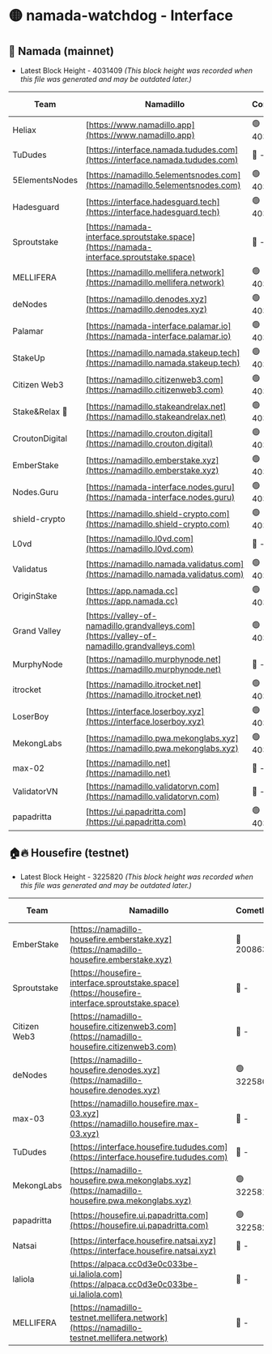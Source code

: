 # 🟡 namada-watchdog - Interface

## 🚀 Namada (mainnet)
- Latest Block Height - 4031409 *(This block height was recorded when this file was generated and may be outdated later.)*

| Team | Namadillo | CometBFT | Indexer | MASP Indexer |
|-|-|-|-|-|
| Heliax | [https://www.namadillo.app](https://www.namadillo.app) | 🟢 4031357 | 🔴 - | 🟡 4031294 |
| TuDudes | [https://interface.namada.tududes.com](https://interface.namada.tududes.com) | 🔴 - | 🔴 - | 🔴 - |
| 5ElementsNodes | [https://namadillo.5elementsnodes.com](https://namadillo.5elementsnodes.com) | 🟢 4031364 | 🟢 4031364 | 🟡 4031294 |
| Hadesguard | [https://interface.hadesguard.tech](https://interface.hadesguard.tech) | 🟢 4031364 | 🔴 - | 🔴 - |
| Sproutstake | [https://namada-interface.sproutstake.space](https://namada-interface.sproutstake.space) | 🔴 - | 🔴 3738134 | 🔴 - |
| MELLIFERA | [https://namadillo.mellifera.network](https://namadillo.mellifera.network) | 🟢 4031379 | 🟢 4031379 | 🔴 3765769 |
| deNodes | [https://namadillo.denodes.xyz](https://namadillo.denodes.xyz) | 🟢 4031379 | 🟢 4031379 | 🟡 4031294 |
| Palamar | [https://namada-interface.palamar.io](https://namada-interface.palamar.io) | 🟢 4031380 | 🟢 4031380 | 🟡 4031294 |
| StakeUp | [https://namadillo.namada.stakeup.tech](https://namadillo.namada.stakeup.tech) | 🟢 4031381 | 🟢 4031380 | 🟡 4031294 |
| Citizen Web3 | [https://namadillo.citizenweb3.com](https://namadillo.citizenweb3.com) | 🟢 4031381 | 🔴 4007897 | 🔴 4007895 |
| Stake&Relax 🦥 | [https://namadillo.stakeandrelax.net](https://namadillo.stakeandrelax.net) | 🟢 4031382 | 🟢 4031382 | 🔴 3765769 |
| CroutonDigital | [https://namadillo.crouton.digital](https://namadillo.crouton.digital) | 🟢 4031382 | 🟢 4031382 | 🟡 4031294 |
| EmberStake | [https://namadillo.emberstake.xyz](https://namadillo.emberstake.xyz) | 🟢 4031383 | 🟢 4031382 | 🟡 4031294 |
| Nodes.Guru | [https://namada-interface.nodes.guru](https://namada-interface.nodes.guru) | 🟢 4031383 | 🟢 4031383 | 🟡 4031294 |
| shield-crypto | [https://namadillo.shield-crypto.com](https://namadillo.shield-crypto.com) | 🟢 4031384 | 🟢 4031384 | 🟡 4031294 |
| L0vd | [https://namadillo.l0vd.com](https://namadillo.l0vd.com) | 🔴 - | 🔴 - | 🔴 - |
| Validatus | [https://namadillo.namada.validatus.com](https://namadillo.namada.validatus.com) | 🟢 4031387 | 🟢 4031387 | 🔴 3819812 |
| OriginStake | [https://app.namada.cc](https://app.namada.cc) | 🟢 4031387 | 🔴 - | 🔴 - |
| Grand Valley | [https://valley-of-namadillo.grandvalleys.com](https://valley-of-namadillo.grandvalleys.com) | 🟢 4031399 | 🟢 4031399 | 🟡 4031294 |
| MurphyNode | [https://namadillo.murphynode.net](https://namadillo.murphynode.net) | 🔴 - | 🔴 - | 🔴 - |
| itrocket | [https://namadillo.itrocket.net](https://namadillo.itrocket.net) | 🟢 4031402 | 🟢 4031402 | 🟡 4031294 |
| LoserBoy | [https://interface.loserboy.xyz](https://interface.loserboy.xyz) | 🟢 4031402 | 🟢 4031402 | 🟡 4031294 |
| MekongLabs | [https://namadillo.pwa.mekonglabs.xyz](https://namadillo.pwa.mekonglabs.xyz) | 🟢 4031403 | 🟢 4031403 | 🟡 4031294 |
| max-02 | [https://namadillo.net](https://namadillo.net) | 🔴 - | 🔴 - | 🔴 - |
| ValidatorVN | [https://namadillo.validatorvn.com](https://namadillo.validatorvn.com) | 🔴 - | 🔴 - | 🔴 - |
| papadritta | [https://ui.papadritta.com](https://ui.papadritta.com) | 🟢 4031409 | 🟢 4031409 | 🟢 4031409 |

## 🏠🔥 Housefire (testnet)
- Latest Block Height - 3225820 *(This block height was recorded when this file was generated and may be outdated later.)*

| Team | Namadillo | CometBFT | Indexer | MASP Indexer |
|-|-|-|-|-|
| EmberStake | [https://namadillo-housefire.emberstake.xyz](https://namadillo-housefire.emberstake.xyz) | 🔴 2008636 | 🔴 - | 🔴 - |
| Sproutstake | [https://housefire-interface.sproutstake.space](https://housefire-interface.sproutstake.space) | 🔴 - | 🔴 - | 🔴 - |
| Citizen Web3 | [https://namadillo-housefire.citizenweb3.com](https://namadillo-housefire.citizenweb3.com) | 🔴 - | 🔴 - | 🔴 - |
| deNodes | [https://namadillo-housefire.denodes.xyz](https://namadillo-housefire.denodes.xyz) | 🟢 3225809 | 🟢 3225809 | 🔴 3221430 |
| max-03 | [https://namadillo.housefire.max-03.xyz](https://namadillo.housefire.max-03.xyz) | 🔴 - | 🔴 - | 🔴 - |
| TuDudes | [https://interface.housefire.tududes.com](https://interface.housefire.tududes.com) | 🔴 - | 🔴 - | 🔴 - |
| MekongLabs | [https://namadillo-housefire.pwa.mekonglabs.xyz](https://namadillo-housefire.pwa.mekonglabs.xyz) | 🟢 3225819 | 🟢 3225819 | 🔴 3221430 |
| papadritta | [https://housefire.ui.papadritta.com](https://housefire.ui.papadritta.com) | 🟢 3225820 | 🟢 3225820 | 🟢 3225819 |
| Natsai | [https://interface.housefire.natsai.xyz](https://interface.housefire.natsai.xyz) | 🔴 - | 🔴 - | 🔴 - |
| laliola | [https://alpaca.cc0d3e0c033be-ui.laliola.com](https://alpaca.cc0d3e0c033be-ui.laliola.com) | 🔴 - | 🔴 - | 🔴 - |
| MELLIFERA | [https://namadillo-testnet.mellifera.network](https://namadillo-testnet.mellifera.network) | 🔴 - | 🔴 2778001 | 🔴 2607259 |


